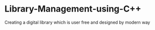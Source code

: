 # Library-Management-using-C++
Creating a digital library which is user free and designed by modern way
